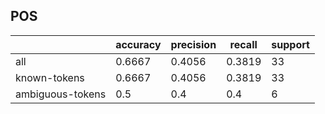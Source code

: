 
## POS

|                  | accuracy | precision | recall | support |
|------------------|----------|-----------|--------|---------|
| all              | 0.6667   | 0.4056    | 0.3819 | 33      |
| known-tokens     | 0.6667   | 0.4056    | 0.3819 | 33      |
| ambiguous-tokens | 0.5      | 0.4       | 0.4    | 6       |


